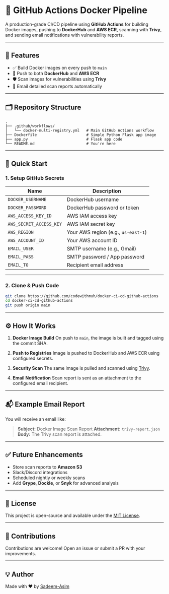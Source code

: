 # 🚀 GitHub Actions Docker Pipeline

A production-grade CI/CD pipeline using **GitHub Actions** for building Docker images, pushing to **DockerHub** and **AWS ECR**, scanning with **Trivy**, and sending email notifications with vulnerability reports.

---

## 🔧 Features

* ✅ Build Docker images on every push to `main`
* 🔁 Push to both **DockerHub** and **AWS ECR**
* 🛡️ Scan images for vulnerabilities using **Trivy**
* 📧 Email detailed scan reports automatically

---

## 🗂️ Repository Structure

```
.
├── .github/workflows/
│   └── docker-multi-registry.yml   # Main GitHub Actions workflow
├── Dockerfile                      # Simple Python Flask app image
├── app.py                          # Flask app code
└── README.md                       # You're here
```

---

## 🚀 Quick Start

### 1. Setup GitHub Secrets

| Name                    | Description                         |
| ----------------------- | ----------------------------------- |
| `DOCKER_USERNAME`       | DockerHub username                  |
| `DOCKER_PASSWORD`       | DockerHub password or token         |
| `AWS_ACCESS_KEY_ID`     | AWS IAM access key                  |
| `AWS_SECRET_ACCESS_KEY` | AWS IAM secret key                  |
| `AWS_REGION`            | Your AWS region (e.g., `us-east-1`) |
| `AWS_ACCOUNT_ID`        | Your AWS account ID                 |
| `EMAIL_USER`            | SMTP username (e.g., Gmail)         |
| `EMAIL_PASS`            | SMTP password / App password        |
| `EMAIL_TO`              | Recipient email address             |

---

### 2. Clone & Push Code

```bash
git clone https://github.com/codewithmuh/docker-ci-cd-github-actions
cd docker-ci-cd-github-actions
git push origin main
```

---

## ⚙️ How It Works

1. **Docker Image Build**
   On push to `main`, the image is built and tagged using the commit SHA.

2. **Push to Registries**
   Image is pushed to DockerHub and AWS ECR using configured secrets.

3. **Security Scan**
   The same image is pulled and scanned using [Trivy](https://github.com/aquasecurity/trivy).

4. **Email Notification**
   Scan report is sent as an attachment to the configured email recipient.

---

## 📬 Example Email Report

You will receive an email like:

> **Subject:** Docker Image Scan Report
> **Attachment:** `trivy-report.json`
> **Body:** The Trivy scan report is attached.

---

## ✅ Future Enhancements

* Store scan reports to **Amazon S3**
* Slack/Discord integrations
* Scheduled nightly or weekly scans
* Add **Grype**, **Dockle**, or **Snyk** for advanced analysis

---

## 📄 License

This project is open-source and available under the [MIT License](LICENSE).

---

## 🙌 Contributions

Contributions are welcome! Open an issue or submit a PR with your improvements.

---

## 💡 Author

Made with ❤️ by [Sadeem-Asim](http://sadeemasim.dev/)
